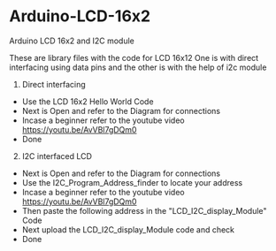 # Arduino-LCD-16x2
Arduino LCD 16x2 and I2C module

These are library files with the code for LCD 16x12
One is with direct interfacing using data pins and the other is with the help of i2c module

1) Direct interfacing
 - Use the LCD 16x2 Hello World Code
 - Next is Open and refer to the Diagram for connections 
 - Incase a beginner refer to the youtube video https://youtu.be/AvVBl7gDQm0
 - Done

2) I2C interfaced LCD
 - Next is Open and refer to the Diagram for connections 
 - Use the I2C_Program_Address_finder to locate your address
 - Incase a beginner refer to the youtube video https://youtu.be/AvVBl7gDQm0
 - Then paste the following address in the "LCD_I2C_display_Module" Code
 - Next upload the LCD_I2C_display_Module code and check
 - Done

